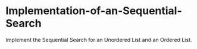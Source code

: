 # Implementation-of-an-Sequential-Search

Implement the Sequential Search for an Unordered List and an Ordered List.
